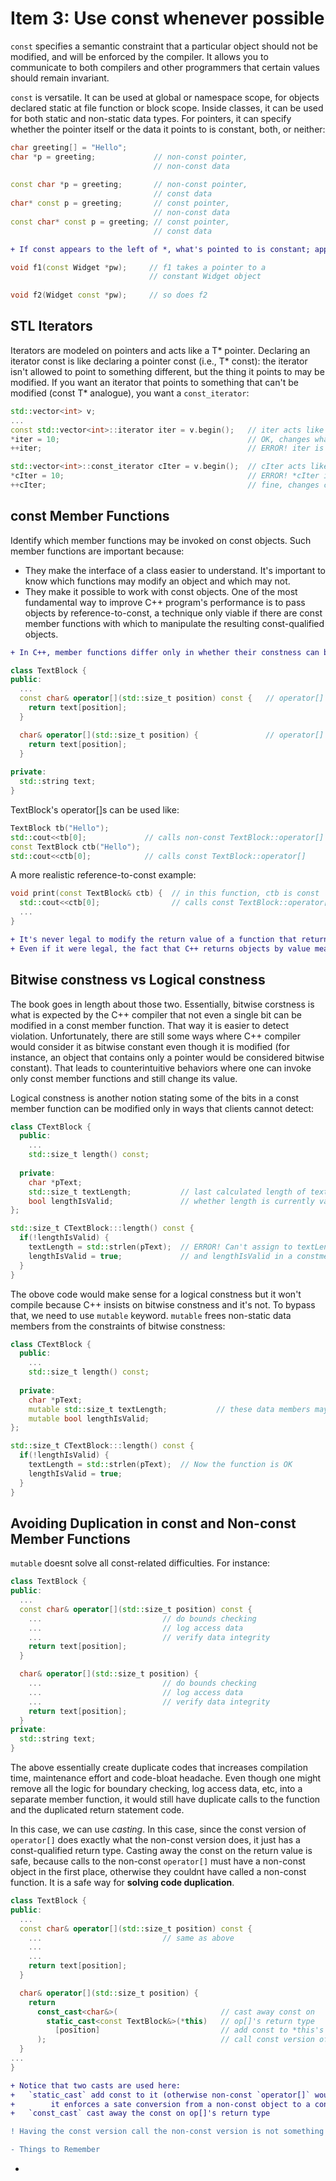 # Item 3: Use const whenever possible
`const` specifies a semantic constraint that a particular object should not be modified, and will be enforced by the compiler. It allows you to communicate to both compilers and other programmers that certain values should remain invariant. 

`const` is versatile. It can be used at global or namespace scope, for objects declared static at file function or block scope. Inside classes, it can be used for both static and non-static data types. For pointers, it can specify whether the pointer itself or the data it points to is constant, both, or neither: 

```C++
char greeting[] = "Hello"; 
char *p = greeting;             // non-const pointer,
                                // non-const data
                          
const char *p = greeting;       // non-const pointer,
                                // const data
char* const p = greeting;       // const pointer, 
                                // non-const data
const char* const p = greeting; // const pointer, 
                                // const data

```
```diff
+ If const appears to the left of *, what's pointed to is constant; appears to the right of *, the pointer is constant. 
```

```C++
void f1(const Widget *pw);     // f1 takes a pointer to a 
                               // constant Widget object 
                               
void f2(Widget const *pw);     // so does f2
```

## STL Iterators

Iterators are modeled on pointers and acts like a T* pointer. Declaring an iterator const is like declaring a pointer const (i.e., T* const): the iterator isn't allowed to point to something different, but the thing it points to may be modified. If you want an iterator that points to something that can't be modified (const T* analogue), you want a `const_iterator`: 

```C++
std::vector<int> v; 
...
const std::vector<int>::iterator iter = v.begin();   // iter acts like a T* const
*iter = 10;                                          // OK, changes what iter points to
++iter;                                              // ERROR! iter is const

std::vector<int>::const_iterator cIter = v.begin();  // cIter acts like const T*
*cIter = 10;                                         // ERROR! *cIter is const 
++cIter;                                             // fine, changes cIter
```

## const Member Functions
Identify which member functions may be invoked on const objects. Such member functions are important because: 
* They make the interface of a class easier to understand. It's important to know which functions may modify an object and which may not. 
* They make it possible to work with const objects. One of the most fundamental way to improve C++ program's performance is to pass objects by reference-to-const, a technique only viable if there are const member functions with which to manipulate the resulting const-qualified objects. 

```diff
+ In C++, member functions differ only in whether their constness can be overloaded. 
```

```C++
class TextBlock {
public: 
  ...
  const char& operator[](std::size_t position) const {   // operator[] for const objects
    return text[position]; 
  }                         

  char& operator[](std::size_t position) {               // operator[] for non-const objects
    return text[position];
  }
  
private:
  std::string text; 
}

```
TextBlock's operator[]s can be used like: 
```C++
TextBlock tb("Hello");        
std::cout<<tb[0];             // calls non-const TextBlock::operator[]
const TextBlock ctb("Hello");
std::cout<<ctb[0];            // calls const TextBlock::operator[]
```
A more realistic reference-to-const example: 
```C++
void print(const TextBlock& ctb) {  // in this function, ctb is const
  std::cout<<ctb[0];                // calls const TextBlock::operator[]
  ...
}
```
```diff
+ It's never legal to modify the return value of a function that returns a build-in type. 
+ Even if it were legal, the fact that C++ returns objects by value means that a copy of value is modified, not the value itself. 
```
## Bitwise constness vs Logical constness
The book goes in length about those two. Essentially, bitwise corstness is what is expected by the C++ compiler that not even a single bit can be modified in a const member function. That way it is easier to detect violation. Unfortunately, there are still some ways where C++ compiler would consider it as bitwise constant even though it is modified (for instance, an object that contains only a pointer would be considered bitwise constant). That leads to counterintuitive behaviors where one can invoke only const member functions and still change its value. 

Logical constness is another notion stating some of the bits in a const member function can be modified only in ways that clients cannot detect: 
```C++
class CTextBlock {
  public: 
    ...
    std::size_t length() const; 
    
  private: 
    char *pText; 
    std::size_t textLength;           // last calculated length of textblock
    bool lengthIsValid;               // whether length is currently valid
};

std::size_t CTextBlock:::length() const {
  if(!lengthIsValid) {
    textLength = std::strlen(pText);  // ERROR! Can't assign to textLength
    lengthIsValid = true;             // and lengthIsValid in a constmember function
  }
}
```
The obove code would make sense for a logical constness but it won't compile because C++ insists on bitwise constness and it's not. To bypass that, we need to use `mutable` keyword. `mutable` frees non-static data members from the constraints of bitwise constness: 
```C++
class CTextBlock {
  public: 
    ...
    std::size_t length() const; 
    
  private: 
    char *pText; 
    mutable std::size_t textLength;           // these data members may always be modified, even in const member functions
    mutable bool lengthIsValid;              
};

std::size_t CTextBlock:::length() const {
  if(!lengthIsValid) {
    textLength = std::strlen(pText);  // Now the function is OK
    lengthIsValid = true;            
  }
}
```

## Avoiding Duplication in const and Non-const Member Functions
`mutable` doesnt solve all const-related difficulties. For instance: 
```C++
class TextBlock {
public: 
  ...
  const char& operator[](std::size_t position) const {
    ...                           // do bounds checking
    ...                           // log access data
    ...                           // verify data integrity
    return text[position];
  }

  char& operator[](std::size_t position) {
    ...                           // do bounds checking
    ...                           // log access data
    ...                           // verify data integrity
    return text[position];
  }
private: 
  std::string text;
}
```
The above essentially create duplicate codes that increases compilation time, maintenance effort and code-bloat headache. Even though one might remove all the logic for boundary checking, log access data, etc, into a separate member function, it would still have duplicate calls to the function and the duplicated return statement code. 

In this case, we can use *casting*. In this case, since the const version of `operator[]` does exactly what the non-const version does, it just has a const-qualified return type. Casting away the const on the return value is safe, because calls to the non-const `operator[]` must have a non-const object in the first place, otherwise they couldnt have called a non-const function. It is a safe way for **solving code duplication**. 

```C++
class TextBlock {
public: 
  ...
  const char& operator[](std::size_t position) const {
    ...                           // same as above
    ...                           
    ...                           
    return text[position];
  }

  char& operator[](std::size_t position) {
    return 
      const_cast<char&>(                       // cast away const on
        static_cast<const TextBlock&>(*this)   // op[]'s return type
          [position]                           // add const to *this's type;
      );                                       // call const version of op[]
  }
...
}
```
```diff
+ Notice that two casts are used here: 
+   `static_cast` add const to it (otherwise non-const `operator[]` would recursive call itself
+        it enforces a sate conversion from a non-const object to a const one
+   `const_cast` cast away the const on op[]'s return type
```
```diff
! Having the const version call the non-const version is not something you want to do. 
```
```diff
- Things to Remember
```
* 
